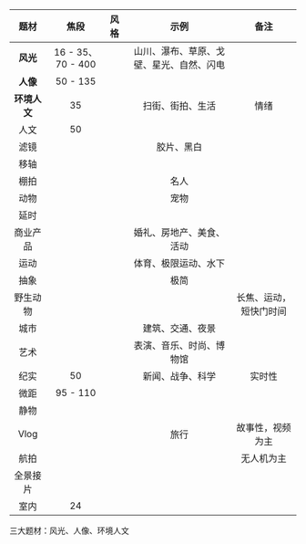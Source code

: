 |     题材     |       焦段        | 风格 |                   示例                   |          备注          |
| :----------: | :---------------: | :--- | :--------------------------------------: | :--------------------: |
|   **风光**   | 16 - 35、70 - 400 |      | 山川、瀑布、草原、戈壁、星光、自然、闪电 |                        |
|   **人像**   |     50 - 135      |      |                                          |                        |
| **环境人文** |        35         |      |             扫街、街拍、生活             |          情绪          |
|     人文     |        50         |      |                                          |                        |
|     滤镜     |                   |      |                胶片、黑白                |                        |
|     移轴     |                   |      |                                          |                        |
|     棚拍     |                   |      |                   名人                   |                        |
|     动物     |                   |      |                   宠物                   |                        |
|     延时     |                   |      |                                          |                        |
|   商业产品   |                   |      |         婚礼、房地产、美食、活动         |                        |
|     运动     |                   |      |           体育、极限运动、水下           |                        |
|     抽象     |                   |      |                   极简                   |                        |
|   野生动物   |                   |      |                                          | 长焦、运动，短快门时间 |
|     城市     |                   |      |             建筑、交通、夜景             |                        |
|     艺术     |                   |      |         表演、音乐、时尚、博物馆         |                        |
|     纪实     |        50         |      |             新闻、战争、科学             |         实时性         |
|     微距     |     95 - 110      |      |                                          |                        |
|     静物     |                   |      |                                          |                        |
|     Vlog     |                   |      |                   旅行                   |    故事性，视频为主    |
|     航拍     |                   |      |                                          |       无人机为主       |
|   全景接片   |                   |      |                                          |                        |
|     室内     |        24         |      |                                          |                        |



三大题材：风光、人像、环境人文
